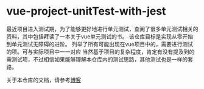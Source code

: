 # vue-project-unitTest-with-jest

最近项目进入测试期，为了能够更好地进行单元测试，查阅了很多单元测试相关的资料，其中包括拜读了一本关于vue单元测试的书。
该仓库目标是实现从零开始到单元测试无障碍的进阶。
列举了所有可能出现在vue项目中的，需要进行测试的项。可与实际项目中一一对应
当然基于项目的复杂程度，肯定有没有提及到的需测试项，不过相信如果能够理解本仓库内的测试思路，其他测试也是一样的套路。

关于本仓库的文档，请参考[博客](https://holylovelqq.github.io/vue/VueUnitTest.html#vue-unittest)